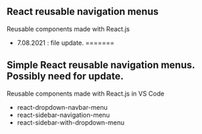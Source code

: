 
## React reusable navigation menus

Reusable components made with React.js
* 7.08.2021 : file update.
=======
## Simple React reusable navigation menus. Possibly need for update.
Reusable components made with React.js in VS Code 

* react-dropdown-navbar-menu
* react-sidebar-navigation-menu
* react-sidebar-with-dropdown-menu

